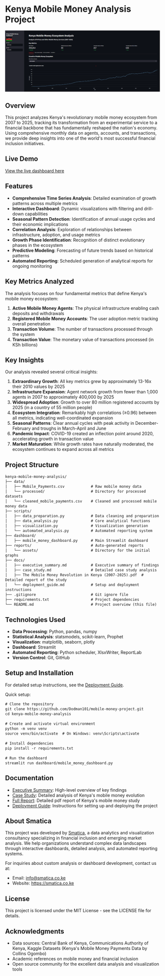 Kenya Mobile Money Analysis Project
===================================

![Dashboard Preview](https://github.com/Dodman101/mobile-money-project/blob/main/reports/assests/dashboard_preview.png)

Overview
--------

This project analyzes Kenya's revolutionary mobile money ecosystem from 2007 to 2025, tracking its transformation from an experimental service to a financial backbone that has fundamentally reshaped the nation's economy. Using comprehensive monthly data on agents, accounts, and transactions, we provide deep insights into one of the world's most successful financial inclusion initiatives.

Live Demo
---------

[View the live dashboard here](https://kenya-mobile-money-analysis-dashboard.streamlit.app/)

Features
--------

-   **Comprehensive Time Series Analysis**: Detailed examination of growth patterns across multiple metrics
-   **Interactive Dashboard**: Dynamic visualizations with filtering and drill-down capabilities
-   **Seasonal Pattern Detection**: Identification of annual usage cycles and their economic implications
-   **Correlation Analysis**: Exploration of relationships between infrastructure, adoption, and usage metrics
-   **Growth Phase Identification**: Recognition of distinct evolutionary phases in the ecosystem
-   **Predictive Modeling**: Forecasting of future trends based on historical patterns
-   **Automated Reporting**: Scheduled generation of analytical reports for ongoing monitoring

Key Metrics Analyzed
--------------------

The analysis focuses on four fundamental metrics that define Kenya's mobile money ecosystem:

1.  **Active Mobile Money Agents**: The physical infrastructure enabling cash deposits and withdrawals
2.  **Registered Mobile Money Accounts**: The user adoption metric tracking overall penetration
3.  **Transaction Volume**: The number of transactions processed through the system
4.  **Transaction Value**: The monetary value of transactions processed (in KSh billions)

Key Insights
------------

Our analysis revealed several critical insights:

1.  **Extraordinary Growth**: All key metrics grew by approximately 13-16x their 2010 values by 2025
2.  **Infrastructure Expansion**: Agent network growth from fewer than 1,000 agents in 2007 to approximately 400,000 by 2025
3.  **Widespread Adoption**: Growth to over 80 million registered accounts by 2025 (in a country of 55 million people)
4.  **Ecosystem Integration**: Remarkably high correlations (≥0.96) between all metrics, indicating well-coordinated expansion
5.  **Seasonal Patterns**: Clear annual cycles with peak activity in December-February and troughs in March-April and June
6.  **Pandemic Impact**: COVID-19 created an inflection point around 2020, accelerating growth in transaction value
7.  **Market Maturation**: While growth rates have naturally moderated, the ecosystem continues to expand across all metrics

Project Structure
-----------------

```
kenya-mobile-money-analysis/
├── data/
│   ├── Mobile_Payments.csv            # Raw mobile money data
│   └── processed/                     # Directory for processed datasets
│   └── cleaned_mobile_payments.csv    # Cleaned and processed mobile money data
├── scripts/
│   ├── data_preparation.py            # Data cleaning and preparation
│   ├── data_analysis.py               # Core analytical functions
│   ├── visualization.py               # Visualization generation
│   └── automated_analysis.py          # Automated reporting system
├── dashboard/
│   ├── mobile_money_dashboard.py      # Main Streamlit dashboard
├── reports/                           # Auto-generated reports
│   └── assets/                        # Directory for the initial graphs
├── docs/
│   ├── executive_summary.md           # Executive summary of findings
│   ├── case_study.md                  # Detailed case study analysis
│   ├── The Mobile Money Revolution in Kenya (2007-2025).pdf  # Detailed report of the study
│   └── deployment_guide.md            # Setup and deployment instructions
├── .gitignore                         # Git ignore file
├── requirements.txt                   # Project dependencies
└── README.md                          # Project overview (this file)

```

Technologies Used
-----------------

-   **Data Processing**: Python, pandas, numpy
-   **Statistical Analysis**: statsmodels, scikit-learn, Prophet
-   **Visualization**: matplotlib, seaborn, plotly
-   **Dashboard**: Streamlit
-   **Automated Reporting**: Python scheduler, XlsxWriter, ReportLab
-   **Version Control**: Git, GitHub

Setup and Installation
----------------------

For detailed setup instructions, see the [Deployment Guide](https://github.com/Dodman101/mobile-money-project/blob/main/docs/deployment_guide.md).

Quick setup:

```
# Clone the repository
git clone https://github.com/Dodman101/mobile-money-project.git
cd kenya-mobile-money-analysis

# Create and activate virtual environment
python -m venv venv
source venv/bin/activate  # On Windows: venv\Scripts\activate

# Install dependencies
pip install -r requirements.txt

# Run the dashboard
streamlit run dashboard/mobile_money_dashboard.py

```

Documentation
-------------

-   [Executive Summary](https://github.com/Dodman101/mobile-money-project/blob/main/docs/executive_summary.md): High-level overview of key findings
-   [Case Study](https://github.com/Dodman101/mobile-money-project/blob/main/docs/case_study.md): Detailed analysis of Kenya's mobile money evolution
-   [Full Report](https://github.com/Dodman101/mobile-money-project/blob/main/docs/The%20Mobile%20Money%20Revolution%20in%20Kenya%20(2007-2025).pdf): Detailed pdf report of Kenya's mobile money study
-   [Deployment Guide](https://github.com/Dodman101/mobile-money-project/blob/main/docs/deployment_guide.md): Instructions for setting up and deploying the project

About Smatica
-------------

This project was developed by [Smatica](https://smatica.co.ke/), a data analytics and visualization consultancy specializing in financial inclusion and emerging market analysis. We help organizations understand complex data landscapes through interactive dashboards, detailed analysis, and automated reporting systems.

For inquiries about custom analysis or dashboard development, contact us at:

-   Email: info@smatica.co.ke
-   Website: https://smatica.co.ke

License
-------

This project is licensed under the MIT License - see the LICENSE file for details.

Acknowledgments
---------------

-   Data sources: Central Bank of Kenya, Communications Authority of Kenya, Kaggle Datasets (Kenya's Mobile Money Payments Data by Collins Ogombo)
-   Academic references on mobile money and financial inclusion
-   Open source community for the excellent data analysis and visualization tools